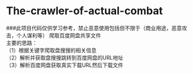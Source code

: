 # The-crawler-of-actual-combat
###此项目代码仅供学习参考，禁止恶意使用包括但不限于（商业用途，恶意攻击，个人谋利等）
爬取百度网盘共享文件<br/>
主要的思路：<br/>
（1）根据关键字爬取盘搜搜的相关信息<br/>
（2）解析并获取盘搜搜跳转到百度网盘的URL地址<br/>
（3）解析百度网盘获取真实下载URL然后下载文件<br/>
